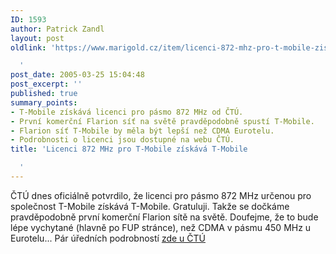 ```yaml
---
ID: 1593
author: Patrick Zandl
layout: post
oldlink: 'https://www.marigold.cz/item/licenci-872-mhz-pro-t-mobile-ziskava-t-mobile

  '
post_date: 2005-03-25 15:04:48
post_excerpt: ''
published: true
summary_points:
- T-Mobile získává licenci pro pásmo 872 MHz od ČTÚ.
- První komerční Flarion síť na světě pravděpodobně spustí T-Mobile.
- Flarion síť T-Mobile by měla být lepší než CDMA Eurotelu.
- Podrobnosti o licenci jsou dostupné na webu ČTÚ.
title: 'Licenci 872 MHz pro T-Mobile získává T-Mobile

  '
---
```


<p>ČTÚ dnes oficiálně potvrdilo, že licenci pro pásmo 872 MHz určenou pro společnost T-Mobile získává T-Mobile. Gratuluji. Takže se dočkáme pravděpodobně první komerční Flarion sítě na světě. Doufejme, že to bude lépe vychytané (hlavně po FUP stránce), než CDMA v pásmu 450 MHz u Eurotelu...
Pár úředních podrobností <a href="http://www.ctu.cz/art.php?iSearch=&amp;iArt=507&amp;PHPSESSID=9b06532da7c919594ea66028ae37cd40">zde u ČTÚ</a>
</p>